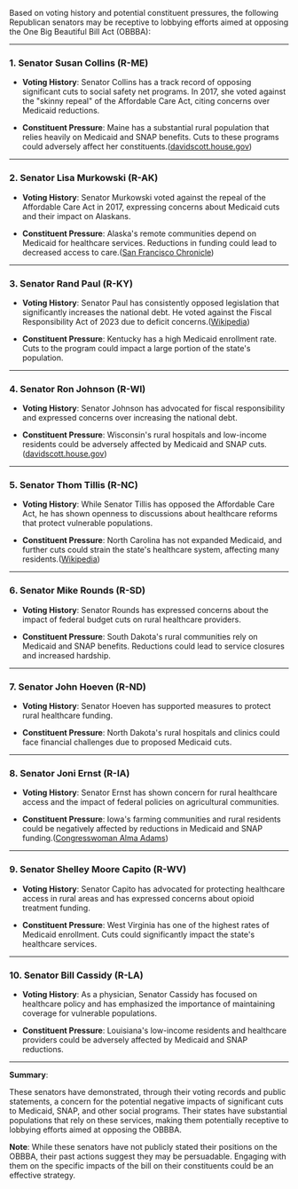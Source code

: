 Based on voting history and potential constituent pressures, the following Republican senators may be receptive to lobbying efforts aimed at opposing the One Big Beautiful Bill Act (OBBBA):

---

### **1. Senator Susan Collins (R-ME)**

- **Voting History**: Senator Collins has a track record of opposing significant cuts to social safety net programs. In 2017, she voted against the "skinny repeal" of the Affordable Care Act, citing concerns over Medicaid reductions.
    
- **Constituent Pressure**: Maine has a substantial rural population that relies heavily on Medicaid and SNAP benefits. Cuts to these programs could adversely affect her constituents.([davidscott.house.gov](https://davidscott.house.gov/news/documentsingle.aspx?DocumentID=400903&utm_source=chatgpt.com "Congressman David Scott Votes Against Republican Bill That Cuts ..."))
    

---

### **2. Senator Lisa Murkowski (R-AK)**

- **Voting History**: Senator Murkowski voted against the repeal of the Affordable Care Act in 2017, expressing concerns about Medicaid cuts and their impact on Alaskans.
    
- **Constituent Pressure**: Alaska's remote communities depend on Medicaid for healthcare services. Reductions in funding could lead to decreased access to care.([San Francisco Chronicle](https://www.sfchronicle.com/politics/article/medicaid-cuts-california-republicans-20323494.php?utm_source=chatgpt.com "California likely to pay for Republican budget cuts"))
    

---

### **3. Senator Rand Paul (R-KY)**

- **Voting History**: Senator Paul has consistently opposed legislation that significantly increases the national debt. He voted against the Fiscal Responsibility Act of 2023 due to deficit concerns.([Wikipedia](https://en.wikipedia.org/wiki/Mike_Crapo?utm_source=chatgpt.com "Mike Crapo"))
    
- **Constituent Pressure**: Kentucky has a high Medicaid enrollment rate. Cuts to the program could impact a large portion of the state's population.
    

---

### **4. Senator Ron Johnson (R-WI)**

- **Voting History**: Senator Johnson has advocated for fiscal responsibility and expressed concerns over increasing the national debt.
    
- **Constituent Pressure**: Wisconsin's rural hospitals and low-income residents could be adversely affected by Medicaid and SNAP cuts.([davidscott.house.gov](https://davidscott.house.gov/news/documentsingle.aspx?DocumentID=400903&utm_source=chatgpt.com "Congressman David Scott Votes Against Republican Bill That Cuts ..."))
    

---

### **5. Senator Thom Tillis (R-NC)**

- **Voting History**: While Senator Tillis has opposed the Affordable Care Act, he has shown openness to discussions about healthcare reforms that protect vulnerable populations.
    
- **Constituent Pressure**: North Carolina has not expanded Medicaid, and further cuts could strain the state's healthcare system, affecting many residents.([Wikipedia](https://en.wikipedia.org/wiki/Thom_Tillis?utm_source=chatgpt.com "Thom Tillis"))
    

---

### **6. Senator Mike Rounds (R-SD)**

- **Voting History**: Senator Rounds has expressed concerns about the impact of federal budget cuts on rural healthcare providers.
    
- **Constituent Pressure**: South Dakota's rural communities rely on Medicaid and SNAP benefits. Reductions could lead to service closures and increased hardship.
    

---

### **7. Senator John Hoeven (R-ND)**

- **Voting History**: Senator Hoeven has supported measures to protect rural healthcare funding.
    
- **Constituent Pressure**: North Dakota's rural hospitals and clinics could face financial challenges due to proposed Medicaid cuts.
    

---

### **8. Senator Joni Ernst (R-IA)**

- **Voting History**: Senator Ernst has shown concern for rural healthcare access and the impact of federal policies on agricultural communities.
    
- **Constituent Pressure**: Iowa's farming communities and rural residents could be negatively affected by reductions in Medicaid and SNAP funding.([Congresswoman Alma Adams](https://adams.house.gov/media-center/press-releases/rep-adams-votes-no-snap-medicaid-cuts-slashing-lifesaving-services?utm_source=chatgpt.com "Rep. Adams Votes No on SNAP & Medicaid Cuts, Slashing ..."))
    

---

### **9. Senator Shelley Moore Capito (R-WV)**

- **Voting History**: Senator Capito has advocated for protecting healthcare access in rural areas and has expressed concerns about opioid treatment funding.
    
- **Constituent Pressure**: West Virginia has one of the highest rates of Medicaid enrollment. Cuts could significantly impact the state's healthcare services.
    

---

### **10. Senator Bill Cassidy (R-LA)**

- **Voting History**: As a physician, Senator Cassidy has focused on healthcare policy and has emphasized the importance of maintaining coverage for vulnerable populations.
    
- **Constituent Pressure**: Louisiana's low-income residents and healthcare providers could be adversely affected by Medicaid and SNAP reductions.
    

---

**Summary**:

These senators have demonstrated, through their voting records and public statements, a concern for the potential negative impacts of significant cuts to Medicaid, SNAP, and other social programs. Their states have substantial populations that rely on these services, making them potentially receptive to lobbying efforts aimed at opposing the OBBBA.

**Note**: While these senators have not publicly stated their positions on the OBBBA, their past actions suggest they may be persuadable. Engaging with them on the specific impacts of the bill on their constituents could be an effective strategy.